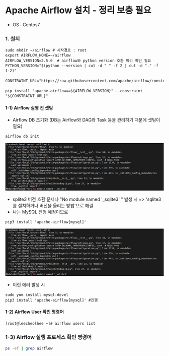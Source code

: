 # Apache Airflow 설치 - 정리 보충 필요 

- OS : Centos7

### 1. 설치

```shell
sudo mkdir ~/airflow # 시작경로 : root
export AIRFLOW_HOME=~/airflow
AIRFLOW_VERSION=2.5.0  # airflow와 python version 호환 미리 확인 필요
PYTHON_VERSION="$(python --version | cut -d " " -f 2 | cut -d "." -f 1-2)"

CONSTRAINT_URL="https://raw.githubusercontent.com/apache/airflow/constraints-${AIRFLOW_VERSION}/constraints-${PYTHON_VERSION}.txt"

pip install "apache-airflow==${AIRFLOW_VERSION}" --constraint "${CONSTRAINT_URL}"
```

#### 1-1) Airflow 실행 전 셋팅

- Airflow DB 초기화  (DB는 Airflow와 DAG와 Task 등을 관리하기 때문에 셋팅이 필요)

```shell
airflow db init 
```

![error_0](./image/error_0.png)

- splite3 버전 호환 문제나 "No module named '_sqlite3' " 발생 시 => 'sqlite3 를 설치하거나 버전을 올리는 방법'으로 해결
- 나는 MySQL 진행 예정이므로

```shell
pip3 install 'apache-airflow[mysql]' 
```

![error_1](./image/error_1.png)

- 이런 에러 발생 시

```shell
sudo yum install mysql-devel
pip3 install 'apache-airflow[mysql]' #진행
```

#### 1-2) Airflow User 확인 명령어

```shell
[root@leecheolhee ~]# airflow users list
```

### 1-3) Airflow 실행 프로세스 확인 명령어

```sh
ps -ef | grep airflow
```
